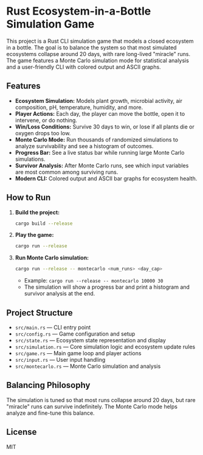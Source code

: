 # Rust Ecosystem-in-a-Bottle Simulation Game

This project is a Rust CLI simulation game that models a closed ecosystem in a bottle. The goal is to balance the system so that most simulated ecosystems collapse around 20 days, with rare long-lived "miracle" runs. The game features a Monte Carlo simulation mode for statistical analysis and a user-friendly CLI with colored output and ASCII graphs.

## Features

- **Ecosystem Simulation:** Models plant growth, microbial activity, air composition, pH, temperature, humidity, and more.
- **Player Actions:** Each day, the player can move the bottle, open it to intervene, or do nothing.
- **Win/Loss Conditions:** Survive 30 days to win, or lose if all plants die or oxygen drops too low.
- **Monte Carlo Mode:** Run thousands of randomized simulations to analyze survivability and see a histogram of outcomes.
- **Progress Bar:** See a live status bar while running large Monte Carlo simulations.
- **Survivor Analysis:** After Monte Carlo runs, see which input variables are most common among surviving runs.
- **Modern CLI:** Colored output and ASCII bar graphs for ecosystem health.

## How to Run

1. **Build the project:**

   ```sh
   cargo build --release
   ```

2. **Play the game:**

   ```sh
   cargo run --release
   ```

3. **Run Monte Carlo simulation:**

   ```sh
   cargo run --release -- montecarlo <num_runs> <day_cap>
   ```

   - Example: `cargo run --release -- montecarlo 10000 30`
   - The simulation will show a progress bar and print a histogram and survivor analysis at the end.

## Project Structure

- `src/main.rs` — CLI entry point
- `src/config.rs` — Game configuration and setup
- `src/state.rs` — Ecosystem state representation and display
- `src/simulation.rs` — Core simulation logic and ecosystem update rules
- `src/game.rs` — Main game loop and player actions
- `src/input.rs` — User input handling
- `src/montecarlo.rs` — Monte Carlo simulation and analysis

## Balancing Philosophy

The simulation is tuned so that most runs collapse around 20 days, but rare "miracle" runs can survive indefinitely. The Monte Carlo mode helps analyze and fine-tune this balance.

## License

MIT
